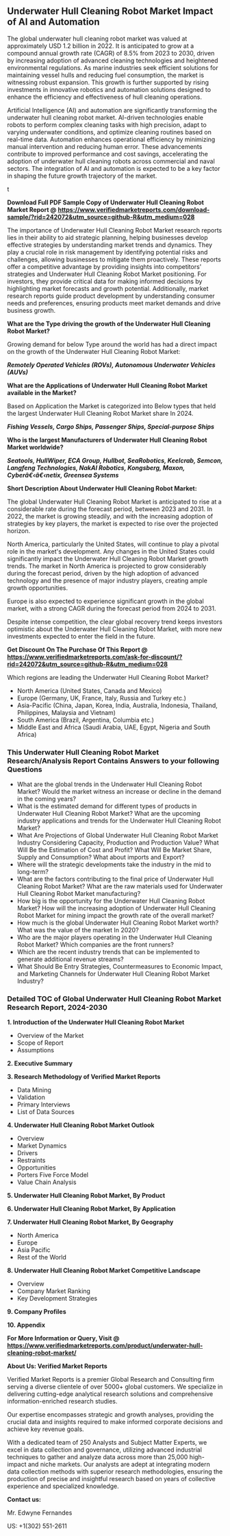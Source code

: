 <h2>Underwater Hull Cleaning Robot Market Impact of AI and Automation</h2><p>The global underwater hull cleaning robot market was valued at approximately USD 1.2 billion in 2022. It is anticipated to grow at a compound annual growth rate (CAGR) of 8.5% from 2023 to 2030, driven by increasing adoption of advanced cleaning technologies and heightened environmental regulations. As marine industries seek efficient solutions for maintaining vessel hulls and reducing fuel consumption, the market is witnessing robust expansion. This growth is further supported by rising investments in innovative robotics and automation solutions designed to enhance the efficiency and effectiveness of hull cleaning operations.</p><p>Artificial Intelligence (AI) and automation are significantly transforming the underwater hull cleaning robot market. AI-driven technologies enable robots to perform complex cleaning tasks with high precision, adapt to varying underwater conditions, and optimize cleaning routines based on real-time data. Automation enhances operational efficiency by minimizing manual intervention and reducing human error. These advancements contribute to improved performance and cost savings, accelerating the adoption of underwater hull cleaning robots across commercial and naval sectors. The integration of AI and automation is expected to be a key factor in shaping the future growth trajectory of the market.</p>t</p><p id="" class=""><strong>Download Full PDF Sample Copy of Underwater Hull Cleaning Robot Market Report @ <a href="https://www.verifiedmarketreports.com/download-sample/?rid=242072&utm_source=github-R&utm_medium=028" target="_blank">https://www.verifiedmarketreports.com/download-sample/?rid=242072&utm_source=github-R&utm_medium=028</a></strong></p><p>The importance of&nbsp;Underwater Hull Cleaning Robot Market research reports lies in their ability to aid strategic planning, helping businesses develop effective strategies by understanding market trends and dynamics. They play a crucial role in risk management by identifying potential risks and challenges, allowing businesses to mitigate them proactively. These reports offer a competitive advantage by providing insights into competitors' strategies and Underwater Hull Cleaning Robot Market positioning. For investors, they provide critical data for making informed decisions by highlighting market forecasts and growth potential. Additionally, market research reports guide product development by understanding consumer needs and preferences, ensuring products meet market demands and drive business growth.</p><p><strong>What are the&nbsp;Type driving the growth of the Underwater Hull Cleaning Robot Market?</strong></p><p id="" class="">Growing demand for below Type around the world has had a direct impact on the growth of the Underwater Hull Cleaning Robot Market:</p><em><strong>Remotely Operated Vehicles (ROVs), Autonomous Underwater Vehicles (AUVs)</strong></em></p><strong>What are the&nbsp;Applications&nbsp;of Underwater Hull Cleaning Robot Market available in the Market?</strong></p><p id="" class="">Based on Application the Market is categorized into Below types that held the largest Underwater Hull Cleaning Robot Market share In 2024.</p><em><strong>Fishing Vessels, Cargo Ships, Passenger Ships, Special-purpose Ships</strong></em></p><strong>Who is the largest Manufacturers of Underwater Hull Cleaning Robot Market worldwide?</strong></p><p><em><strong>Seatools, HullWiper, ECA Group, Hullbot, SeaRobotics, Keelcrab, Semcon, Langfeng Technologies, NakAI Robotics, Kongsberg, Maxon, Cyberâ€‹â€‹netix, Greensea Systems</strong></em></p><p id="" class=""><strong>Short Description About Underwater Hull Cleaning Robot Market:</strong></p><p>The global Underwater Hull Cleaning Robot Market is anticipated to rise at a considerable rate during the forecast period, between 2023 and 2031. In 2022, the market is growing steadily, and with the increasing adoption of strategies by key players, the market is expected to rise over the projected horizon.</p><p>North America, particularly the United States, will continue to play a pivotal role in the market's development. Any changes in the United States could significantly impact the Underwater Hull Cleaning Robot Market growth trends. The market in North America is projected to grow considerably during the forecast period, driven by the high adoption of advanced technology and the presence of major industry players, creating ample growth opportunities.</p><p>Europe is also expected to experience significant growth in the global market, with a strong CAGR during the forecast period from 2024 to 2031.</p><p>Despite intense competition, the clear global recovery trend keeps investors optimistic about the Underwater Hull Cleaning Robot Market, with more new investments expected to enter the field in the future.</p><p id="" class=""><strong>Get Discount On The Purchase Of This Report @ <a href="https://www.verifiedmarketreports.com/ask-for-discount/?rid=242072&utm_source=github-R&utm_medium=028" target="_blank">https://www.verifiedmarketreports.com/ask-for-discount/?rid=242072&utm_source=github-R&utm_medium=028</a></strong></p>Which regions are leading the Underwater Hull Cleaning Robot Market?</p><ul><li>North America (United States, Canada and Mexico)</li><li>Europe (Germany, UK, France, Italy, Russia and Turkey etc.)</li><li>Asia-Pacific (China, Japan, Korea, India, Australia, Indonesia, Thailand, Philippines, Malaysia and Vietnam)</li><li>South America (Brazil, Argentina, Columbia etc.)</li><li>Middle East and Africa (Saudi Arabia, UAE, Egypt, Nigeria and South Africa)</li></ul><h3 id="" class="">This Underwater Hull Cleaning Robot Market Research/Analysis Report Contains Answers to your following Questions</h3><ul><li>What are the global trends in the Underwater Hull Cleaning Robot Market? Would the market witness an increase or decline in the demand in the coming years?</li><li>What is the estimated demand for different types of products in Underwater Hull Cleaning Robot Market? What are the upcoming industry applications and trends for the Underwater Hull Cleaning Robot Market?</li><li>What Are Projections of Global Underwater Hull Cleaning Robot Market Industry Considering Capacity, Production and Production Value? What Will Be the Estimation of Cost and Profit? What Will Be Market Share, Supply and Consumption? What about imports and Export?</li><li>Where will the strategic developments take the industry in the mid to long-term?</li><li>What are the factors contributing to the final price of Underwater Hull Cleaning Robot Market? What are the raw materials used for Underwater Hull Cleaning Robot Market manufacturing?</li><li>How big is the opportunity for the Underwater Hull Cleaning Robot Market? How will the increasing adoption of Underwater Hull Cleaning Robot Market for mining impact the growth rate of the overall market?</li><li>How much is the global Underwater Hull Cleaning Robot Market worth? What was the value of the market In 2020?</li><li>Who are the major players operating in the Underwater Hull Cleaning Robot Market? Which companies are the front runners?</li><li>Which are the recent industry trends that can be implemented to generate additional revenue streams?</li><li>What Should Be Entry Strategies, Countermeasures to Economic Impact, and Marketing Channels for Underwater Hull Cleaning Robot Market Industry?</li></ul><h3 id="" class="">Detailed TOC of Global Underwater Hull Cleaning Robot Market Research Report, 2024-2030</h3><p id="" class=""><strong>1. Introduction of the Underwater Hull Cleaning Robot Market</strong></p><ul><li>Overview of the Market</li><li>Scope of Report</li><li>Assumptions</li></ul><p id="" class=""><strong>2. Executive Summary</strong></p><p id="" class=""><strong>3. Research Methodology of Verified Market Reports</strong></p><ul><li>Data Mining</li><li>Validation</li><li>Primary Interviews</li><li>List of Data Sources</li></ul><p id="" class=""><strong>4. Underwater Hull Cleaning Robot Market Outlook</strong></p><ul><li>Overview</li><li>Market Dynamics</li><li>Drivers</li><li>Restraints</li><li>Opportunities</li><li>Porters Five Force Model</li><li>Value Chain Analysis</li></ul><p id="" class=""><strong>5. Underwater Hull Cleaning Robot Market, By Product</strong></p><p id="" class=""><strong>6. Underwater Hull Cleaning Robot Market, By Application</strong></p><p id="" class=""><strong>7. Underwater Hull Cleaning Robot Market, By Geography</strong></p><ul><li>North America</li><li>Europe</li><li>Asia Pacific</li><li>Rest of the World</li></ul><p id="" class=""><strong>8. Underwater Hull Cleaning Robot Market Competitive Landscape</strong></p><ul><li>Overview</li><li>Company Market Ranking</li><li>Key Development Strategies</li></ul><p id="" class=""><strong>9. Company Profiles</strong></p><p id="" class=""><strong>10. Appendix</strong></p><p id="" class=""><strong>For More Information or Query, Visit @ <a href="https://www.verifiedmarketreports.com/product/underwater-hull-cleaning-robot-market/" target="_blank">https://www.verifiedmarketreports.com/product/underwater-hull-cleaning-robot-market/</a></strong></p><p id="" class=""><strong>About Us: Verified Market Reports</strong></p><p id="" class="">Verified Market Reports is a premier Global Research and Consulting firm serving a diverse clientele of over 5000+ global customers. We specialize in delivering cutting-edge analytical research solutions and comprehensive information-enriched research studies.</p><p id="" class="">Our expertise encompasses strategic and growth analyses, providing the crucial data and insights required to make informed corporate decisions and achieve key revenue goals.</p><p id="" class="">With a dedicated team of 250 Analysts and Subject Matter Experts, we excel in data collection and governance, utilizing advanced industrial techniques to gather and analyze data across more than 25,000 high-impact and niche markets. Our analysts are adept at integrating modern data collection methods with superior research methodologies, ensuring the production of precise and insightful research based on years of collective experience and specialized knowledge.</p><p id="" class=""><strong>Contact us:</strong></p><p id="" class="">Mr. Edwyne Fernandes</p><p id="" class="">US: +1(302) 551-2611</p>